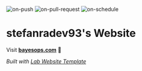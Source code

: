 
  ![on-push](../../actions/workflows/on-push.yaml/badge.svg)
  ![on-pull-request](../../actions/workflows/on-pull-request.yaml/badge.svg)
  ![on-schedule](../../actions/workflows/on-schedule.yaml/badge.svg)

  # stefanradev93's Website

  Visit **[bayesops.com](http://bayesops.com)** 🚀

  _Built with [Lab Website Template](https://greene-lab.gitbook.io/lab-website-template-docs)_
